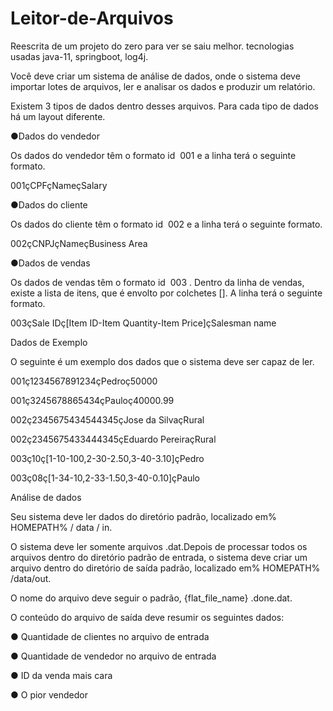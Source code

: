# Leitor-de-Arquivos
Reescrita de um projeto do zero para ver se saiu melhor.
tecnologias usadas java-11, springboot, log4j.

Você deve criar um sistema de análise de dados, onde o sistema deve importar
lotes de arquivos, ler e analisar os dados e produzir um relatório.

Existem 3 tipos de dados dentro desses arquivos. Para cada tipo de dados há um layout diferente.

●Dados do vendedor

Os dados do vendedor têm o formato id ​ 001​ e a linha terá o seguinte formato.

001çCPFçNameçSalary

●Dados do cliente

Os dados do cliente têm o formato id ​ 002​ e a linha terá o seguinte formato.

002çCNPJçNameçBusiness Area

●Dados de vendas

Os dados de vendas têm o formato id ​ 003​ . Dentro da linha de vendas, existe a lista
de itens, que é envolto por colchetes []. A linha terá o seguinte formato.

003çSale IDç[Item ID-Item Quantity-Item Price]çSalesman name

Dados de Exemplo

O seguinte é um exemplo dos dados que o sistema deve ser capaz de ler.

001ç1234567891234çPedroç50000

001ç3245678865434çPauloç40000.99

002ç2345675434544345çJose da SilvaçRural

002ç2345675433444345çEduardo PereiraçRural

003ç10ç[1-10-100,2-30-2.50,3-40-3.10]çPedro

003ç08ç[1-34-10,2-33-1.50,3-40-0.10]çPaulo

Análise de dados

Seu sistema deve ler dados do diretório padrão, localizado em% HOMEPATH% /
data / in.

O sistema deve ler somente arquivos .dat.Depois de processar todos os arquivos dentro do diretório padrão de entrada, o
sistema deve criar um arquivo dentro do diretório de saída padrão, localizado em%
HOMEPATH% /data/out.

O nome do arquivo deve seguir o padrão, {flat_file_name} .done.dat.

O conteúdo do arquivo de saída deve resumir os seguintes dados:

● Quantidade de clientes no arquivo de entrada

● Quantidade de vendedor no arquivo de entrada

● ID da venda mais cara

● O pior vendedor
